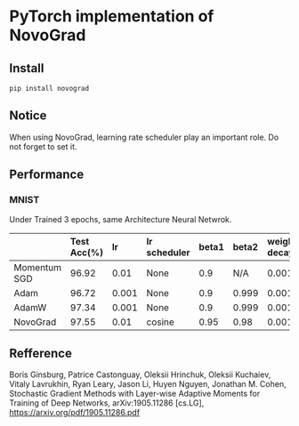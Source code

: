 # PyTorch implementation of NovoGrad 

## Install 

```
pip install novograd
```

## Notice

When using NovoGrad, learning rate scheduler play an important role.  Do not forget to set it.

## Performance

### MNIST

Under Trained 3 epochs, same Architecture Neural Netwrok. 

|                | Test Acc(%) |  lr    | lr scheduler   | beta1  | beta2 | weight decay |
|:---------------|:------------|:-------|:---------------|:-------|:------|:-------------|
| Momentum SGD   |  96.92      | 0.01   | None           |  0.9   | N/A   |   0.001      |
| Adam           |  96.72      | 0.001  | None           |  0.9   | 0.999 |   0.001      |
| AdamW          |  97.34      | 0.001  | None           |  0.9   | 0.999 |   0.001      |
| NovoGrad       |  97.55      | 0.01   | cosine         |  0.95  | 0.98  |   0.001      |

## Refference
Boris Ginsburg, Patrice Castonguay, Oleksii Hrinchuk, Oleksii Kuchaiev, Vitaly Lavrukhin, Ryan Leary, Jason Li, Huyen Nguyen, Jonathan M. Cohen, Stochastic Gradient Methods with Layer-wise Adaptive Moments for Training of Deep Networks, 	arXiv:1905.11286 [cs.LG], https://arxiv.org/pdf/1905.11286.pdf

